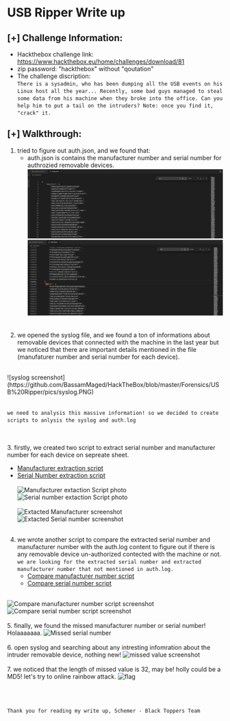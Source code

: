 # USB Ripper Write up
## [+] Challenge Information:
- Hackthebox challenge link: https://www.hackthebox.eu/home/challenges/download/81 <br>
- zip password: "hackthebox" without "qoutation"
- The challenge discription: <br>
    ```There is a sysadmin, who has been dumping all the USB events on his Linux host all the year... Recently, some bad guys managed to steal some data from his machine when they broke into the office. Can you help him to put a tail on the intruders? Note: once you find it, "crack" it.```
## [+] Walkthrough:
1. tried to figure out auth.json, and we found that:
    - auth.json is contains the manufacturer number and serial number for authrozied removable devices.
    ![auth.log manufacturer screenshot](https://github.com/BassamMaged/HackTheBox/blob/master/Forensics/USB%20Ripper/pics/manufAuthjson.PNG)
    ![auth.log serial screenshot](https://github.com/BassamMaged/HackTheBox/blob/master/Forensics/USB%20Ripper/pics/serialAuthjson.png)
    <br>
    <br>
2. we opened the syslog file, and we found a ton of informations about removable devices that connected with the machine in the last year but we noticed that there are important details mentioned in the file (manufaturer number and serial number for each device).
<br>
![syslog screenshot](https://github.com/BassamMaged/HackTheBox/blob/master/Forensics/USB%20Ripper/pics/syslog.PNG)
    <br>
    <br>
    
```we need to analysis this massive information! so we decided to create scripts to anlysis the syslog and auth.log```

   <br>
   <br>
3. firstly, we created two script to extract serial number and manufacturer number for each device on sepreate sheet.


   - [Manufacturer extraction script](https://github.com/BassamMaged/HackTheBox/blob/master/Forensics/USB%20Ripper/scripts/extractManuf.py)
   - [Serial Number extraction script](https://github.com/BassamMaged/HackTheBox/blob/master/Forensics/USB%20Ripper/scripts/extractSerial.py)
    <br>
    <br>
    ![Manufacturer extaction Script photo](https://github.com/BassamMaged/HackTheBox/blob/master/Forensics/USB%20Ripper/pics/Manufextraction.PNG)
    ![Serial number extaction Script photo](https://github.com/BassamMaged/HackTheBox/blob/master/Forensics/USB%20Ripper/pics/serialextraction.PNG)
    <br>
    <br>
    ![Extacted Manufacturer screenshot](https://github.com/BassamMaged/HackTheBox/blob/master/Forensics/USB%20Ripper/pics/Manufextraction1.PNG)
    ![Extacted Serial number screenshot](https://github.com/BassamMaged/HackTheBox/blob/master/Forensics/USB%20Ripper/pics/serialextraction1.PNG)
    <br>
    <br>
 4. we wrote another script to compare the extracted serial number and manufacturer number with the auth.log content to figure out if there is any removable device un-authorized contected with the machine or not.
 ```we are looking for the extracted serial number and extracted manufacturer number that not mentioned in auth.log.```
    - [Compare manufacturer number script](https://github.com/BassamMaged/HackTheBox/blob/master/Forensics/USB%20Ripper/scripts/manufCompare.py)
    - [Compare serial number script](https://github.com/BassamMaged/HackTheBox/blob/master/Forensics/USB%20Ripper/scripts/serialCompare.py)
    <br>
![Compare manufacturer number script screenshot](https://github.com/BassamMaged/HackTheBox/blob/master/Forensics/USB%20Ripper/pics/manufcompare.PNG)
![Compare serial number script screenshot](https://github.com/BassamMaged/HackTheBox/blob/master/Forensics/USB%20Ripper/pics/serialcompare.PNG)
    <br>
    <br>
5. finally, we found the missed manufacturer number or serial number! Holaaaaaaa.
![Missed serial number](https://github.com/BassamMaged/HackTheBox/blob/master/Forensics/USB%20Ripper/pics/serialcompare1.PNG)
    <br>
    <br>
6. open syslog and searching about any intresting infomration about the intruder removable device, nothing new!
![missed value screenshot](https://github.com/BassamMaged/HackTheBox/blob/master/Forensics/USB%20Ripper/pics/missingvalue.PNG)
<br>
<br>
7. we noticed that the length of missed value is 32, may be! holly could be a MD5! let's try to online rainbow attack.
![flag](https://github.com/BassamMaged/HackTheBox/blob/master/Forensics/USB%20Ripper/pics/flag.PNG)

<br>
<br>

```Thank you for reading my write up, Schemer - Black Toppers Team```
